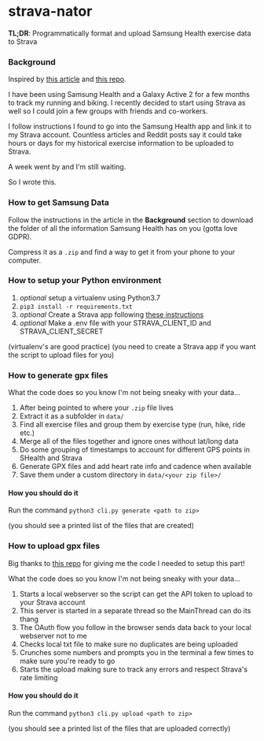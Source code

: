 # strava-nator
**TL;DR**: Programmatically format and upload Samsung Health exercise data to Strava


### Background
Inspired by [this article](https://www.dcrainmaker.com/2019/03/export-data-samsung-watch-galaxy-health-app.html) and [this repo](https://github.com/shaderzz/gpxmaker).

I have been using Samsung Health and a Galaxy Active 2 for a few months to track my running and biking. I recently decided to start using Strava as well so I could join
a few groups with friends and co-workers.

I follow instructions I found to go into the Samsung Health app and link it to my Strava account. Countless articles and Reddit posts say it could take hours or days for
my historical exercise information to be uploaded to Strava.

A week went by and I'm still waiting.

So I wrote this.


### How to get Samsung Data
Follow the instructions in the article in the **Background** section to download the folder
of all the information Samsung Health has on you (gotta love GDPR).

Compress it as a `.zip` and find a way to get it from your phone to your computer.


### How to setup your Python environment
1) *optional* setup a virtualenv using Python3.7
2) `pip3 install -r requirements.txt`
3) *optional* Create a Strava app following [these instructions](https://developers.strava.com/docs/getting-started/)
4) *optional* Make a .env file with your STRAVA_CLIENT_ID and STRAVA_CLIENT_SECRET


(virtualenv's are good practice)
(you need to create a Strava app if you want the script to upload files for you)


### How to generate gpx files
What the code does so you know I'm not being sneaky with your data...

1) After being pointed to where your `.zip` file lives
2) Extract it as a subfolder in `data/`
3) Find all exercise files and group them by exercise type (run, hike, ride etc.)
4) Merge all of the files together and ignore ones without lat/long data
5) Do some grouping of timestamps to account for different GPS points in SHealth and Strava
6) Generate GPX files and add heart rate info and cadence when available
7) Save them under a custom directory in `data/<your zip file>/`

#### How you should do it
Run the command `python3 cli.py generate <path to zip>`

(you should see a printed list of the files that are created)


### How to upload gpx files
Big thanks to [this repo](https://github.com/hozn/stravalib) for giving me the code I needed to setup this part!

What the code does so you know I'm not being sneaky with your data...

1) Starts a local webserver so the script can get the API token to upload to your Strava account
2) This server is started in a separate thread so the MainThread can do its thang
3) The OAuth flow you follow in the browser sends data back to your local webserver not to me
4) Checks local txt file to make sure no duplicates are being uploaded
5) Crunches some numbers and prompts you in the terminal a few times to make sure you're ready to go
6) Starts the upload making sure to track any errors and respect Strava's rate limiting

#### How you should do it
Run the command `python3 cli.py upload <path to zip>`

(you should see a printed list of the files that are uploaded correctly)
